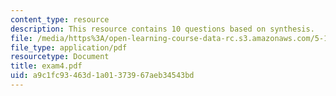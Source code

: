 ```yaml
---
content_type: resource
description: This resource contains 10 questions based on synthesis.
file: /media/https%3A/open-learning-course-data-rc.s3.amazonaws.com/5-12-organic-chemistry-i-spring-2005/a9c1fc93463d1a01373967aeb34543bd_exam4.pdf
file_type: application/pdf
resourcetype: Document
title: exam4.pdf
uid: a9c1fc93-463d-1a01-3739-67aeb34543bd
---
```

